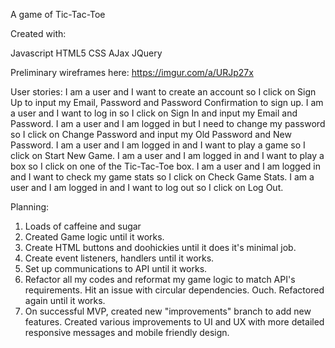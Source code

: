 A game of Tic-Tac-Toe 

Created with:

Javascript
HTML5
CSS
AJax
JQuery

Preliminary wireframes here:
https://imgur.com/a/URJp27x

User stories:
I am a user and I want to create an account so I click on Sign Up to input my Email, Password and Password Confirmation to sign up.
I am a user and I want to log in so I click on Sign In and input my Email and Password.
I am a user and I am logged in but I need to change my password so I click on Change Password and input my Old Password and New Password.
I am a user and I am logged in and I want to play a game so I click on Start New Game.
I am a user and I am logged in and I want to play a box so I click on one of the Tic-Tac-Toe box.
I am a user and I am logged in and I want to check my game stats so I click on Check Game Stats.
I am a user and I am logged in and I want to log out so I click on Log Out.

Planning:
1) Loads of caffeine and sugar
2) Created Game logic until it works.
3) Create HTML buttons and doohickies until it does it's minimal job.
4) Create event listeners, handlers until it works.
5) Set up communications to API until it works.
6) Refactor all my codes and reformat my game logic to match API's requirements. Hit an issue with circular dependencies. Ouch. Refactored again until it works.
7) On successful MVP, created new "improvements" branch to add new features. Created various improvements to UI and UX with more detailed responsive messages and mobile friendly design.
